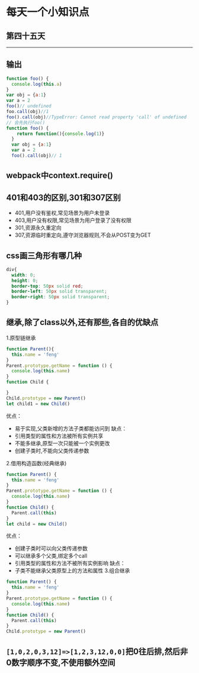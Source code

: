 # 每天一个小知识点
## 第四十五天 
---

## 输出
```js
function foo() {
  console.log(this.a)
}
var obj = {a:1}
var a = 2
foo()// undefined
foo.call(obj)//1
foo().call(obj)//TypeError: Cannot read property 'call' of undefined
// 会先执行foo()
function foo() {
    return function(){console.log(1)}
  }
  var obj = {a:1}
  var a = 2
  foo().call(obj)// 1
```
## webpack中context.require()

## 401和403的区别,301和307区别
- 401,用户没有鉴权,常见场景为用户未登录
- 403,用户没有权限,常见场景为用户登录了没有权限
- 301,资源永久重定向
- 307,资源临时重定向,遵守浏览器规则,不会从POST变为GET
## css画三角形有哪几种
```css
div{
  width: 0;
  height: 0;
  border-top: 50px solid red;
  border-left: 50px solid transparent;
  border-right: 50px solid transparent;
}
```
## 继承,除了class以外,还有那些,各自的优缺点
1.原型链继承
```js
function Parent(){
  this.name = 'feng'
}
Parent.prototype.getName = function () {
  console.log(this.name)
}
function Child {

}
Child.prototype = new Parent()
let child1 = new Child()
```
优点： 
- 易于实现,父类新增的方法子类都能访问到
缺点：
- 引用类型的属性和方法被所有实例共享
- 不能多继承,原型一次只能被一个实例更改
- 创建子类时,不能向父类传递参数

2.借用构造函数(经典继承)
```js
function Parent() {
  this.name = 'feng'
}
Parent.prototype.getName = function () {
  console.log(this.name)
}
function Child() {
  Parent.call(this)
}
let child = new Child()
```
优点：
- 创建子类时可以向父类传递参数
- 可以继承多个父类,绑定多个call
- 引用类型的属性和方法不被所有实例影响
缺点：
- 子类不能继承父类原型上的方法和属性
3.组合继承
```js
function Parent() {
  this.name = 'feng'
}
Parent.prototype.getName = function () {
  console.log(this.name)
}
function Child() {
  Parent.call(this)
}
Child.prototype = new Parent()

```
## `[1,0,2,0,3,12]=>[1,2,3,12,0,0]`把0往后排,然后非0数字顺序不变,不使用额外空间